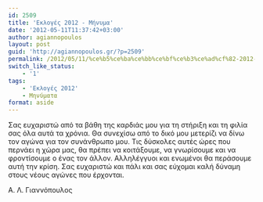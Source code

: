 ```yaml
---
id: 2509
title: 'Εκλογές 2012 - Μήνυμα'
date: '2012-05-11T11:37:42+03:00'
author: agiannopoulos
layout: post
guid: 'http://agiannopoulos.gr/?p=2509'
permalink: /2012/05/11/%ce%b5%ce%ba%ce%bb%ce%bf%ce%b3%ce%ad%cf%82-2012-%ce%bc%ce%ae%ce%bd%cf%85%ce%bc%ce%b1/
switch_like_status:
    - '1'
tags:
    - 'Εκλογές 2012'
    - Μηνύματα
format: aside
---
```


Σας ευχαριστώ από τα βάθη της καρδιάς μου για τη στήριξη και τη φιλία σας όλα αυτά τα χρόνια. Θα συνεχίσω από το δικό μου μετερίζι να δίνω τον αγώνα για τον συνάνθρωπο μου. Τις δύσκολες αυτές ώρες που περνάει η χώρα μας, θα πρέπει να κοιτάξουμε, να γνωρίσουμε και να φροντίσουμε ο ένας τον άλλον. Αλληλέγγυοι και ενωμένοι θα περάσουμε αυτή την κρίση. Σας ευχαριστώ και πάλι και σας εύχομαι καλή δύναμη στους νέους αγώνες που έρχονται.

Α. Λ. Γιαννόπουλος